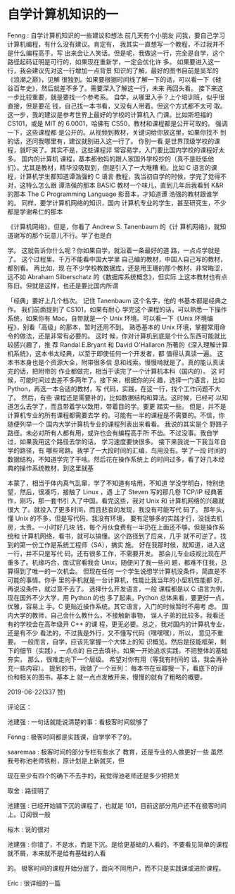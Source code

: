 # 自学计算机知识的一

Fenng : 自学计算机知识的一些建议和想法 前几天有个小朋友 问我，要自己学习计算机编程，有什么没有建议。肯定有， 我其实一直想写一个教程，不过我并不是什么编程高手，写 出来会让人笑话。但是呢，我做这一行，完全是自学，这个 路径起码证明是可行的，如果现在重新学，一定会优化许 多。 如果要进入这一行，我会建议先对这一行增加一点背景 知识的了解，最好的图书目前是吴军的《浪潮之巅》，见解 很独到。如果要根据时间线了解一下的话，可以看一下《硅 谷百年史》，然后就差不多了。需要深入了解这一行，未来 再回头看。 接下来这一步比较重要，就是要找一个参考系。 自学，从哪里入手？上个培训班，似乎很直接，但是要花 钱，自己找一本书看，又没有人带着。但这个方式都不太可 取。 这一步，我的建议是参考世界上最好的学校的计算机入 门课。比如斯坦福的 CS101，或是 MIT 的 6.0001，哈佛有 CS50，教材和课程都是公开可取的。 强调一下，这些课程都 是公开的。从视频到教材，关键词给你放这里，如果你找不 到的话，还问我哪里有，建议就别进入这一行了。 你别一看 是世界顶级学校的课程，就吓哭了。其实不是，这些课程非 常容易学，入门要比国内学校的课程好太多。 国内的计算机 课程，基本都他妈的跟人家国外学校抄的（真不是贬低他 们）。尤其是教材，精华没吸取到，倒是引入了一大堆糟 粕。比如 C 语言的课程，计算机学生都知道谭浩强的 C 语言 教程，我当初自学的时候，学完了觉得不对，这特么怎么跟 谭浩强的那本 BASIC 教材一个味儿，直到几年后我看到 K&R 的那本 The C Programming Language 影音本，才知道谭 浩强的教材跟谁学的。 同样，要学计算机网络的知识，国内 计算机专业的学生，甚至研究生，不少都是学谢希仁的那本

《计算机网络》，但是，你看了 Andrew S. Tanenbaum 的《计 算机网络》，就知道谢写的那个玩意儿不行。学了也是白

学。 这就告诉你什么呢？你如果自学，就沿着一条最好的道 路，一点点学就是了。 这个过程里，千万不能看中国大学里 自己编的教材，中国人自己写的教材，都别看。 再比如，现 在不少学校教数据库，还是用王珊的那个教材，非常晦涩， 远不如 Abraham Silberschatz 的《数据库系统概念》，但实际 上这本教材也有点陈旧。但就是这样，也还是要比国内所谓

「经典」要好上几个档次。 记住 Tanenbaum 这个名字，他的 书基本都是经典之作。 我们前面提到了 CS101，如果有耐心 学完这个课程的话，可以熟悉一下操作系统，如果你有 Mac，自带就是一个 Unix 环境。可以看一下《Unix 环境编 程》，别看「高级」的那本，暂时还用不到。 熟悉基本的 Unix 环境，掌握常用命令的做法，还是非常有必要的。 这时 候，你对计算机到底是个什么东西可能就比较感兴趣了，推 荐 Randal E.Bryant 和 David O'Hallaron 所著的《深入理解计算 机系统》，这本书太经典，以至于即使任何一个开发者，都 值得认真读一遍。 这本书本身也是个资源大全，附带很多信 息和线索。慢慢啃就是了。真的能认真读完的话，把附带的 作业都做完，相当于读完了一个计算机本科（国内的）。 这 时候，可能时间过去差不多两年了。接下来，根据你的兴 趣，选择一门语言，比如 Python，再选一本合适的教材，写 代码，实践，在这一行，找个工作问题不大了。 然后，有些 课程还是需要补的，比如数据结构和算法。这时候，已经可 以知道怎么去学了，而且带着学以致用，带着目的学。要更 踏实一些。 但是，并不是计算机专业的所有课程都需要去学 的。可能有一半的课程是不需要的。不信，你随便列举一个 国内大学计算机专业的课程列表出来看看。 我说的其实是个 野路子路径。未必对所有人都有用，或许也会有编程高手所 不齿。不过没事。我自学过，如果我用这个路径去学的话， 学习速度要快很多。 接下来我说一下我当年自学的路径，有 哪些弯路。我学了一大段时间的汇编，鸟用没有。学了一段 时间的数据结构，不知道学完了干啥。然后花在操作系统上 的时间过多，看了好几本经典的操作系统教材，到这里就基

本蒙了，相当于体内真气乱窜，学了不知道有啥用，不知道 学没学明白，特别绝望，然后，很凑巧，接触了 Linux ，遇 上了 Steven 写的那几卷 TCP/IP 经典著作，刚巧，那一套书引 入了中国。看完这些，我对 Unix 和 计算机网络的兴趣就很大 了。就投入了更多时间，而且悲哀的发现，我没有可能写代 码了。 那年头，懂 Unix 的不多，但是写代码，我没有环境， 要有足够多的实践才行，没钱去机房，太贵。一小时好几块 钱，每个月伙食费有一半扔在上面还不够。但是操作系统和 计算机网络，看书，就可以搞懂。这个路径到了后来，几乎 就不可逆了。找到的第一份工作是系统工程师（SA），搞实 施。 好在我那时候，就知道，进入这一行，并不只是写代 码。还有很多工作，不需要开发。 那会儿专业歧视比现在严 重多了。机缘巧合，面试官看我会 Unix，随便问了我一些问 题，都难不住我，总算得到了唯一的一次机会。 但现在任何 一个学生说想学计算机没条件，简直是不可能的事情。你手 里的手机就是一台计算机，性能比我当年的小型机性能都 好。再说没条件，就过意不去了。 选择什么开发语言，一般 课程都是以 C 语言为例，现在国外不少大学，用 Python 的也 多了起来。Python 总体来看，要更好一点，优雅，容易上 手。C 更贴近操作系统。其它语言，入门的时候暂时不用考 虑。 国内大学的教师，自己会什么教什么，不接触新事物， 误人子弟的比较多。我看还有的学校会在高年级开 C++ 的课 程，更无必要。总之，我对国内的计算机专业，还是有不少 看法的，不过我是外行，又不懂写代码（嘿嘿嘿），所以， 意见不重要。 一般而言，自学，应该先掌握一个大体上的知 识概览。然后是技能框架，剩下的细节（实践），一点点的 自己去填补。如果一开始追求实践，不把整体的基础夯实， 那么，很难走向下一个层级。 希望对你有用（等我有时间的 话，我会再补充一些内容）。 提到的书，我做了一个豆列： 每本书在豆瓣搜一下，看底下的评价和相关的图书。基本上 就一点点发散开来，慢慢的就有了粗略的概要。

2019-06-22(337 赞)

评论区：

池建强 : 一句话就能说清楚的事：看极客时间就够了

Fenng : 极客时间都是实践课，自学学不了的。

saaremaa : 极客时间的部分专栏有些水了 教育，还是专业的人做更好一些 虽然我号称池老师铁粉，原计划是上新就买，但

现在至少有四个的确下不去手的，我觉得池老师还是多少把把关

取舍 : 路径明了

池建强 : 已经开始铺下沉的课程了，也就是 101，目前这部分用户还不在极客时间上。订阅很一般

桜木 : 说的很对

池建强 : 你错了，不是水，而是下沉。是给更基础的人看的。不要看见简单的课程就不屑，本来就不是给有基础的人看

的。 极客时间的课程开始分层了，面向不同用户，而不只是实践课或进阶课程。

Eric : 很详细的一篇